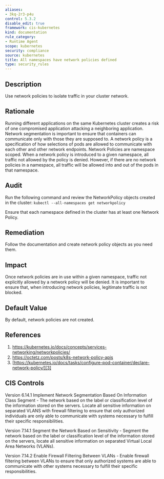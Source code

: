 ```yaml
---
aliases:
- 3kq-2r3-p4u
control: 5.3.2
disable_edit: true
framework: cis-kubernetes
kind: documentation
rule_category:
- Runtime Agent
scope: kubernetes
security: compliance
source: kubernetes
title: All namespaces have network policies defined
type: security_rules
---
```


## Description

Use network policies to isolate traffic in your cluster network.

## Rationale

Running different applications on the same Kubernetes cluster creates a risk of one compromised application attacking a neighboring application. Network segmentation is important to ensure that containers can communicate only with those they are supposed to. A network policy is a specification of how selections of pods are allowed to communicate with each other and other network endpoints. Network Policies are namespace scoped. When a network policy is introduced to a given namespace, all traffic not allowed by the policy is denied. However, if there are no network policies in a namespace, all traffic will be allowed into and out of the pods in that namespace.

## Audit

Run the following command and review the NetworkPolicy objects created in the cluster: `kubectl --all-namespaces get networkpolicy`

Ensure that each namespace defined in the cluster has at least one Network Policy.

## Remediation

Follow the documentation and create network policy objects as you need them.

## Impact

Once network policies are in use within a given namespace, traffic not explicitly allowed by a network policy will be denied. It is important to ensure that, when introducing network policies, legitimate traffic is not blocked.

## Default Value

By default, network policies are not created.

## References

1. [https://kubernetes.io/docs/concepts/services-networking/networkpolicies/ ][1]
2. [https://octetz.com/posts/k8s-network-policy-apis ][2]
3. [https://kubernetes.io/docs/tasks/configure-pod-container/declare-network-policy/][3]

## CIS Controls

Version 6.14.1 Implement Network Segmentation Based On Information Class Segment - The network based on the label or classification level of the information stored on the servers. Locate all sensitive information on separated VLANS with firewall filtering to ensure that only authorized individuals are only able to communicate with systems necessary to fulfill their specific responsibilities.

Version 7.14.1 Segment the Network Based on Sensitivity - Segment the network based on the label or classification level of the information stored on the servers, locate all sensitive information on separated Virtual Local Area Networks (VLANs).

Version 7.14.2 Enable Firewall Filtering Between VLANs - Enable firewall filtering between VLANs to ensure that only authorized systems are able to communicate with other systems necessary to fulfill their specific responsibilities.

[1]: https://kubernetes.io/docs/concepts/services-networking/networkpolicies/
[2]: https://octetz.com/posts/k8s-network-policy-apis
[3]: https://kubernetes.io/docs/tasks/configure-pod-container/declare-network-policy/
